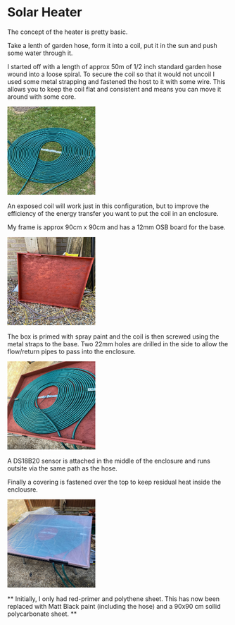 # Solar Heater

The concept of the heater is pretty basic. 

Take a lenth of garden hose, form it into a coil, put it in the sun and push some water through it.

I started off with a length of approx 50m of 1/2 inch standard garden hose wound into a loose spiral. To secure the coil so that it would not uncoil I used some metal strapping and fastened the host to it with some wire. This allows you to keep the coil flat and consistent and means you can move it around with some core.

<img src="/images/coil.jpg" width="200" height="200" /> 

An exposed coil will work just in this configuration, but to improve the efficiency of the energy transfer you want to put the coil in an enclosure.

My frame is approx 90cm x 90cm and has a 12mm OSB board for the base.

<img src="/images/primed.jpg" width="200" height="200" /> 

The box is primed with spray paint and the coil is then screwed using the metal straps to the base. Two 22mm holes are drilled in the side to allow the flow/return pipes to pass into the enclosure.

<img src="/images/enclosure.jpg" width="200" height="200" /> 

A DS18B20 sensor is attached in the middle of the enclosure and runs outsite via the same path as the hose.

Finally a covering is fastened over the top to keep residual heat inside the enclousre. 

<img src="/images/covered.jpg" width="200" height="200" /> 

** Initially, I only had red-primer and polythene sheet. This has now been replaced with Matt Black paint (including the hose) and a 90x90 cm sollid polycarbonate sheet. **

